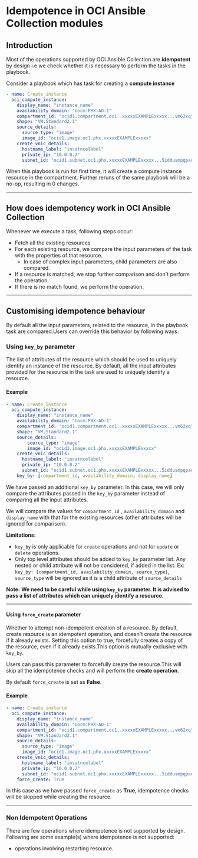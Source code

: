 # Idempotence in OCI Ansible Collection modules

## Introduction

Most of the operations supported by OCI Ansible Collection are **idempotent** by design i.e we check whether it is necessary to perform the tasks in the playbook.

Consider a playbook which has task for creating a **compute instance**

```yaml
- name: Create instance
  oci_compute_instance:
    display_name: "instance_name"
    availability_domain: "Uocm:PHX-AD-1"
    compartment_id: "ocid1.compartment.oc1..xxxxxEXAMPLExxxxx...vm62xq"
    shape: "VM.Standard2.1"
    source_details:
      source_type: "image"
      image_id: "ocid1.image.oc1.phx.xxxxxEXAMPLExxxxx"
    create_vnic_details:
      hostname_label: "insatncelabel"
      private_ip: "10.0.0.2"
      subnet_id: "ocid1.subnet.oc1.phx.xxxxxEXAMPLExxxxx...5iddusmpqpaoa"
```

When this playbook is run for first time, it will create a compute instance resource in the compartment. Further reruns of the same playbook will be a no-op, resulting in 0 changes.

---

## How does idempotency work in OCI Ansible Collection

Whenever we execute a task, following steps occur:

- Fetch all the existing resources
- For each existing resource, we compare the input parameters of the task with the properties of that resource.
  - In case of complex input parameters, child parameters are also compared.
- If a resource is matched, we stop further comparison and don't perform the operation.
- If there is no match found, we perform the operation.

---

## Customising idempotence behaviour

By default all the input parameters, related to the resource, in the playbook task are compared.Users can override this behavior by following ways:

### Using `key_by` parameter

The list of attributes of the resource which should be used to uniquely identify an instance of the resource. By default, all the input attributes provided for the resource in the task are used to uniquely identify a resource.

#### Example

```yaml
- name: Create instance
  oci_compute_instance:
    display_name: "instance_name"
    availability_domain: "Uocm:PHX-AD-1"
    compartment_id: "ocid1.compartment.oc1..xxxxxEXAMPLExxxxx...vm62xq"
    shape: "VM.Standard2.1"
    source_details:
        source_type: "image"
        image_id: "ocid1.image.oc1.phx.xxxxxEXAMPLExxxxx"
    create_vnic_details:
      hostname_label: "insatncelabel"
      private_ip: "10.0.0.2"
      subnet_id: "ocid1.subnet.oc1.phx.xxxxxEXAMPLExxxxx...5iddusmpqpaoa"
    key_by: [compartment_id, availability_domain, display_name]
```

We have passed an additional `key_by` parameter. In this case, we will only compare the attributes passed in the `key_by` parameter instead of comparing all the input attributes.
  
We will compare the values for `compartment_id` , `availability_domain` and `display_name` with that for the existing resources (other attributes will be ignored for comparison).

**Limitations:**

- `key_by` is only applicable for `create` operations and not for `update` or `delete` operations.
- Only top level attributes should be added to `key_by` parameter list. Any nested or child attribute will not be considered, if added in the list.
  Ex: `key_by: [compartment_id, availability_domain, source_type]`, `source_type` will be ignored as it is a child attribute of `source_details`

**Note:**
**We need to be careful while using `key_by` parameter. It is advised to pass a list of attributes which can uniquely identify a resource.**

---

#### Using `force_create` parameter

Whether to attempt non-idempotent creation of a resource. By default, create resource is an idempotent operation, and doesn't create the resource if it already exists. Setting this option to true, forcefully creates a copy of the resource, even if it already exists.This option is mutually exclusive with `key_by`.

Users can pass this parameter to forcefully create the resource.This will skip all the idempotence checks and will perform the **create operation**.

By default `force_create` is set as **False**.

#### Example

```yaml
- name: Create instance
  oci_compute_instance:
    display_name: "instance_name"
    availability_domain: "Uocm:PHX-AD-1"
    compartment_id: "ocid1.compartment.oc1..xxxxxEXAMPLExxxxx...vm62xq"
    shape: "VM.Standard2.1"
    source_details:
      source_type: "image"
      image_id: "ocid1.image.oc1.phx.xxxxxEXAMPLExxxxx"
    create_vnic_details:
      hostname_label: "insatncelabel"
      private_ip: "10.0.0.2"
      subnet_id: "ocid1.subnet.oc1.phx.xxxxxEXAMPLExxxxx...5iddusmpqpaoa"
    force_create: True
```

In this case as we have passed `force_create` as **True**, idempotence checks will be skipped while creating the resource.

---

### Non Idempotent Operations

There are few operations where idempotence is not supported by design.
Following are some example(s) where idempotence is not supported:

- operations involving restarting resource.
